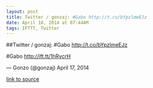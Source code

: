 ```yaml
---
layout: post
title: Twitter / gonzaj: #Gabo http://t.co/bYpzlmeEJz
date: April 18, 2014 at 07:44AM
tags: IFTTT, Twitter
---
```

##Twitter / gonzaj: #Gabo http://t.co/bYpzlmeEJz


#Gabo http://ift.tt/1hRycrH

— Gonzo (@gonzaj) April 17, 2014

[link to source](http://ift.tt/1i0UTVq) 
